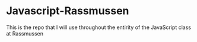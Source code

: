 # Javascript-Rassmussen
This is the repo that I will use throughout the entirity of the JavaScript class at Rassmussen

